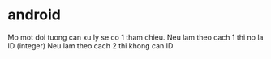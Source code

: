 # android
Mo mot doi tuong can xu ly se co 1 tham chieu.
Neu lam theo cach 1 thi no la ID (integer)
Neu lam theo cach 2 thi khong can ID